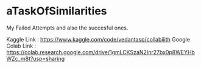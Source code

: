 # aTaskOfSimilarities

My Failed Attempts and also the succesful ones.

Kaggle Link : https://www.kaggle.com/code/vedantasp/collabiiith
Google Colab Link : https://colab.research.google.com/drive/1gmLCKSzaN2Inr27bx0p8WEYHbWZc_m8t?usp=sharing
